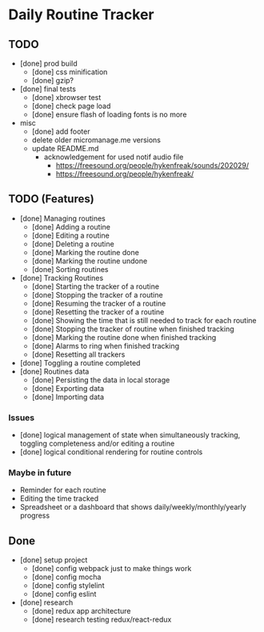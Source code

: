 Daily Routine Tracker
========================================

TODO
----------------------------------------

- [done] prod build
  - [done] css minification
  - [done] gzip?
- [done] final tests
  - [done] xbrowser test
  - [done] check page load
  - [done] ensure flash of loading fonts is no more
- misc
  - [done] add footer
  - delete older micromanage.me versions
  - update README.md
    - acknowledgement for used notif audio file
      - https://freesound.org/people/hykenfreak/sounds/202029/
      - https://freesound.org/people/hykenfreak/


TODO (Features)
----------------------------------------

- [done] Managing routines
  - [done] Adding a routine
  - [done] Editing a routine
  - [done] Deleting a routine
  - [done] Marking the routine done
  - [done] Marking the routine undone
  - [done] Sorting routines
- [done] Tracking Routines
  - [done] Starting the tracker of a routine
  - [done] Stopping the tracker of a routine
  - [done] Resuming the tracker of a routine
  - [done] Resetting the tracker of a routine
  - [done] Showing the time that is still needed to track for each routine
  - [done] Stopping the tracker of routine when finished tracking
  - [done] Marking the routine done when finished tracking
  - [done] Alarms to ring when finished tracking
  - [done] Resetting all trackers
- [done] Toggling a routine completed
- [done] Routines data
  - [done] Persisting the data in local storage
  - [done] Exporting data
  - [done] Importing data

### Issues

- [done] logical management of state when simultaneously tracking, toggling completeness and/or editing a routine
- [done] logical conditional rendering for routine controls

### Maybe in future

- Reminder for each routine
- Editing the time tracked
- Spreadsheet or a dashboard that shows daily/weekly/monthly/yearly progress

Done
----------------------------------------

- [done] setup project
  - [done] config webpack just to make things work
  - [done] config mocha
  - [done] config stylelint
  - [done] config eslint
- [done] research
  - [done] redux app architecture
  - [done] research testing redux/react-redux
